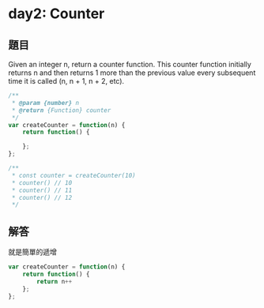 # day2: Counter

## 題目
Given an integer n, return a counter function. This counter function initially returns n and then returns 1 more than the previous value every subsequent time it is called (n, n + 1, n + 2, etc).

```js
/**
 * @param {number} n
 * @return {Function} counter
 */
var createCounter = function(n) {
    return function() {

    };
};

/** 
 * const counter = createCounter(10)
 * counter() // 10
 * counter() // 11
 * counter() // 12
 */
```

## 解答

就是簡單的遞增

```js
var createCounter = function(n) {
    return function() {
        return n++
    };
};

```